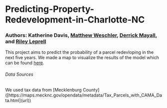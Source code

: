 # Predicting-Property-Redevelopment-in-Charlotte-NC
### Authors: Katherine Davis, [Matthew Weschler](https://www.linkedin.com/in/matthew-weschler-pe-leed-ap-nd-27004860/), [Derrick Mayall](https://www.linkedin.com/in/derrick-mayall-09092b225/), and [Riley Leprell](https://github.com/RileyLePrell)
This project aims to predict the probability of a parcel redevloping in the next five years. We made a map to visualize the results of the model which can be found [here](https://experience.arcgis.com/experience/a4fd282ef8924442a7786664b03836f5#data_s=id%3AdataSource_1-18f1156ebb8-layer-4%3A388465).

<h6>Data Sources</h6>
We used tax data from [Mecklenburg County]([https://maps.mecknc.gov/opendata/metadata/Tax_Parcels_with_CAMA_Data.html](url))
